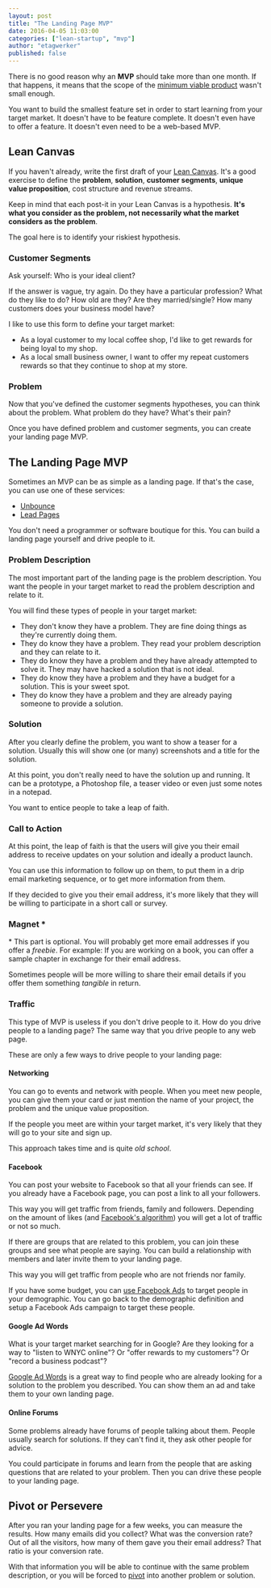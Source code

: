 ```yaml
---
layout: post
title: "The Landing Page MVP"
date: 2016-04-05 11:03:00
categories: ["lean-startup", "mvp"]
author: "etagwerker"
published: false
---
```


There is no good reason why an **MVP** should take more than one month. If that happens, it means that the scope of the [minimum viable product](https://leanstack.com/minimum-viable-product/) wasn't small enough.

You want to build the smallest feature set in order to start learning from your target market. It doesn't have to be feature complete. It doesn't even have to offer a feature. It doesn't even need to be a web-based MVP.

<!--more-->

## Lean Canvas

If you haven't already, write the first draft of your [Lean Canvas](https://leanstack.com/lean-canvas/). It's a good exercise to define the **problem**, **solution**, **customer segments**, **unique value proposition**, cost structure and revenue streams.

Keep in mind that each post-it in your Lean Canvas is a hypothesis. **It's what you consider as the problem, not necessarily what the market considers as the problem**.

The goal here is to identify your riskiest hypothesis.

### Customer Segments

Ask yourself: Who is your ideal client?

If the answer is vague, try again. Do they have a particular profession? What do they like to do? How old are they? Are they married/single? How many customers does your business model have?

I like to use this form to define your target market:

* As a loyal customer to my local coffee shop, I'd like to get rewards for being loyal to my shop.
* As a local small business owner, I want to offer my repeat customers rewards so that they continue to shop at my store.

### Problem

Now that you've defined the customer segments hypotheses, you can think about the problem. What problem do they have? What's their pain?

Once you have defined problem and customer segments, you can create your landing page MVP.

## The Landing Page MVP

Sometimes an MVP can be as simple as a landing page. If that's the case, you can use one of these services:

* [Unbounce](http://unbounce.com)
* [Lead Pages](http://www.leadpages.net)

You don't need a programmer or software boutique for this. You can build a landing page yourself and drive people to it.

### Problem Description

The most important part of the landing page is the problem description. You want the people in your target market to read the problem description and relate to it.

You will find these types of people in your target market:

* They don't know they have a problem. They are fine doing things as they're currently doing them.
* They do know they have a problem. They read your problem description and they can relate to it.
* They do know they have a problem and they have already attempted to solve it. They may have hacked a solution that is not ideal.
* They do know they have a problem and they have a budget for a solution. This is your sweet spot.
* They do know they have a problem and they are already paying someone to provide a solution.

### Solution

After you clearly define the problem, you want to show a teaser for a solution. Usually this will show one (or many) screenshots and a title for the solution.

At this point, you don't really need to have the solution up and running. It can be a prototype, a Photoshop file, a teaser video or even just some notes in a notepad.

You want to entice people to take a leap of faith.

### Call to Action

At this point, the leap of faith is that the users will give you their email address to receive updates on your solution and ideally a product launch.

You can use this information to follow up on them, to put them in a drip email marketing sequence, or to get more information from them.

If they decided to give you their email address, it's more likely that they will be willing to participate in a short call or survey.

### Magnet *

\* This part is optional. You will probably get more email addresses if you offer a *freebie*. For example: If you are working on a book, you can offer a sample chapter in exchange for their email address.

Sometimes people will be more willing to share their email details if you offer them something *tangible* in return.

### Traffic

This type of MVP is useless if you don't drive people to it. How do you drive people to a landing page? The same way that you drive people to any web page.

These are only a few ways to drive people to your landing page:

#### Networking

You can go to events and network with people. When you meet new people, you can give them your card or just mention the name of your project, the problem and the unique value proposition.

If the people you meet are within your target market, it's very likely that they will go to your site and sign up.

This approach takes time and is quite *old school*.

#### Facebook

You can post your website to Facebook so that all your friends can see. If you already have a Facebook page, you can post a link to all your followers.

This way you will get traffic from friends, family and followers. Depending on the amount of likes (and [Facebook's algorithm](http://www.businessinsider.com/facebook-changed-how-the-news-feed-works--and-huge-website-upworthy-suddenly-shrank-in-half-2014-2)) you will get a lot of traffic or not so much.

If there are groups that are related to this problem, you can join these groups and see what people are saying. You can build a relationship with members and later invite them to your landing page.

This way you will get traffic from people who are not friends nor family.

If you have some budget, you can [use Facebook Ads](http://clairepells.com/free-guide-facebook-ads/) to target people in your demographic. You can go back to the demographic definition and setup a Facebook Ads campaign to target these people.

#### Google Ad Words

What is your target market searching for in Google? Are they looking for a way to "listen to WNYC online"? Or "offer rewards to my customers"? Or "record a business podcast"?

[Google Ad Words](https://www.google.com/adwords/) is a great way to find people who are already looking for a solution to the problem you described. You can show them an ad and take them to your own landing page.

#### Online Forums

Some problems already have forums of people talking about them. People usually search for solutions. If they can't find it, they ask other people for advice.

You could participate in forums and learn from the people that are asking questions that are related to your problem. Then you can drive these people to your landing page.

## Pivot or Persevere

After you ran your landing page for a few weeks, you can measure the results. How many emails did you collect? What was the conversion rate? Out of all the visitors, how many of them gave you their email address? That ratio is your conversion rate.

With that information you will be able to continue with the same problem description, or you will be forced to [pivot](http://steveblank.com/2014/01/14/whats-a-pivot/) into another problem or solution.
